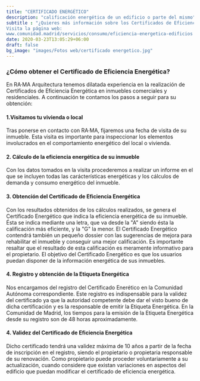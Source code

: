```yaml
---
title: "CERTIFICADO ENERGÉTICO"
description: "calificación energética de un edificio o parte del mismo"
subtitle : "¿Quieres más información sobre los Certificados de Eficiencia Energética en la Comunidad de Madrid?
Visita la página web:
www.comunidad.madrid/servicios/consumo/eficiencia-energetica-edificios "
date: 2020-03-23T13:05:29+06:00
draft: false
bg_image: "images/Fotos web/certificado energetico.jpg"
---
```


### ¿Cómo obtener el Certificado de Eficiencia Energética? 

En RA·MA Arquitectura tenemos dilatada experiencia en la realización de Certificados de Eficiencia Energética en inmuebles comerciales y residenciales. 
A continuación te contamos los pasos a seguir para su obtención: 

#### 1.Visitamos tu vivienda o local

Tras ponerse en contacto con RA·MA, fijaremos una fecha de visita de su inmueble. Esta visita es importante para inspeccionar los elementos involucrados en el comportamiento energético del local o vivienda. 

#### 2. Cálculo de la eficiencia energética de su inmueble

Con los datos tomados en la visita procederemos a realizar un informe en el que se incluyen todas las carácterísticas energéticas y los cálculos de demanda y consumo energético del inmueble. 

#### 3. Obtención del Certificado de Eficiencia Energética

Con los resultados obtenidos de los cálculos realizados, se genera el Certificado Energético que indica la eficiencia energética de su inmueble. Ésta se indica mediante una letra, que va desde la "A" siendo ésta la  calificación más eficiente, y la "G" la menor. 
El Certificado Energético contendrá también un pequeño dossier con las sugerencias de mejora para rehabilitar el inmueble y conseguir una mejor calificación. 
Es importante resaltar que el resultado de esta calificación es meramente informativo para el propietario. El objetivo del Certificado Energético es que los usuarios puedan disponer de la información energética de sus inmuebles. 

#### 4. Registro y obtención de la Etiqueta Energética

Nos encargamos del registro del Certificado Enerético en la Comunidad Autónoma correspondiente. 
Este registro es indispensable para la validez del certificado ya que la autoridad competente debe dar el visto bueno de dicha certificación y es la responsable de emitir la Etiqueta Energética. 
En la Comunidad de Madrid, los tiempos para la emisión de la Etiqueta Energética desde su registro son de 48 horas aproximadamente.

#### 4. Validez del Certificado de Eficiencia Energética

Dicho certificado tendrá una validez máxima de 10 años a partir de la fecha de inscripción en el registro, siendo el propietario o propietaria responsable de su renovación. Como propietario puede proceder voluntariamente a su actualización, cuando considere que existan variaciones en aspectos del edificio que puedan modificar el certificado de eficiencia energética.


  
